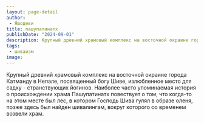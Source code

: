 ```yaml
---
layout: page-detail
author:
 - Яшодеви
title: пашупатинатх
publishDate: "2024-09-01"
description: Крупный древний храмовый комплекс на восточной окраине города Катманду в Непале, посвященный богу Шиве, излюбленное место для садху - странствующих йогинов. Наиболее часто упоминаемая история о происхождении храма Пашупатинатх повествует о том, что когда-то на этом месте был лес, в котором Господь Шива гулял в образе оленя, позже здесь был найден шивалингам, вокруг которого со временем возвели храм.
tags:
 - шиваизм
image: 
---
```


Крупный древний храмовый комплекс на восточной окраине города Катманду в Непале, посвященный богу Шиве, излюбленное место для садху - странствующих йогинов. Наиболее часто упоминаемая история о происхождении храма Пашупатинатх повествует о том, что когда-то на этом месте был лес, в котором Господь Шива гулял в образе оленя, позже здесь был найден шивалингам, вокруг которого со временем возвели храм.

